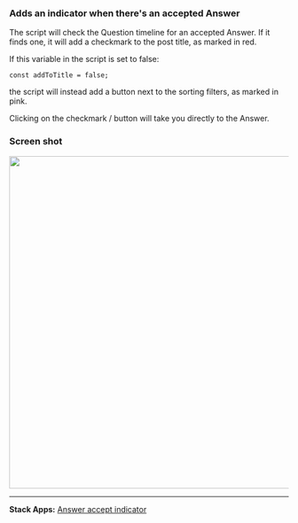 ### Adds an indicator when there's an accepted Answer

The script will check the Question timeline for an accepted Answer. If it finds one, it will add a checkmark to the post title, as marked in red.

If this variable in the script is set to false:

```
const addToTitle = false;
```

the script will instead add a button next to the sorting filters, as marked in pink.

Clicking on the checkmark / button will take you directly to the Answer.

### Screen shot
<img src="https://i.stack.imgur.com/j4kTB.png" width="600">

---

**Stack Apps:** [Answer accept indicator](https://stackapps.com/questions/9146/answer-accept-indicator)